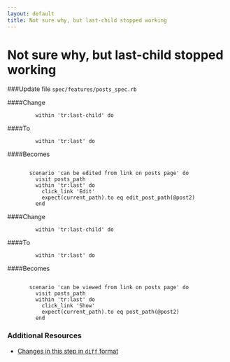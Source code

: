 ```yaml
---
layout: default
title: Not sure why, but last-child stopped working
---
```


<h1 id="main">Not sure why, but last-child stopped working</h1>

###Update file `spec/features/posts_spec.rb`

####Change
```
         within 'tr:last-child' do
```


####To
```
         within 'tr:last' do
```


####Becomes
```
 
       scenario 'can be edited from link on posts page' do
         visit posts_path
         within 'tr:last' do
           click_link 'Edit'
           expect(current_path).to eq edit_post_path(@post2)
         end

```


####Change
```
         within 'tr:last-child' do
```


####To
```
         within 'tr:last' do
```


####Becomes
```
 
       scenario 'can be viewed from link on posts page' do
         visit posts_path
         within 'tr:last' do
           click_link 'Show'
           expect(current_path).to eq post_path(@post2)
         end

```



### Additional Resources

* [Changes in this step in `diff` format](https://github.com/software-academy/devise_bdd/commit/4639d888ba7dfad37cde439c0510b05700040ffc)

